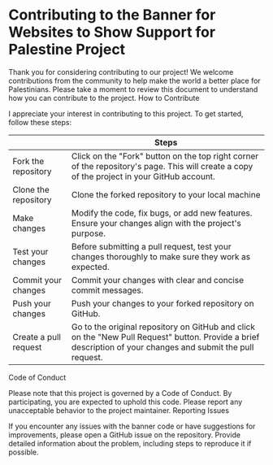 # Contributing to the Banner for Websites to Show Support for Palestine Project

Thank you for considering contributing to our project! We welcome contributions from the community to help make the world a better place for Palestinians. Please take a moment to review this document to understand how you can contribute to the project.
How to Contribute

I appreciate your interest in contributing to this project. To get started, follow these steps:

|                       | Steps                                                                                                                                                        |
| --------------------- | ------------------------------------------------------------------------------------------------------------------------------------------------------------ |
| Fork the repository   | Click on the "Fork" button on the top right corner of the repository's page. This will create a copy of the project in your GitHub account.                  |
| Clone the repository  | Clone the forked repository to your local machine                                                                                                            |
| Make changes          | Modify the code, fix bugs, or add new features. Ensure your changes align with the project's purpose.                                                        |
| Test your changes     | Before submitting a pull request, test your changes thoroughly to make sure they work as expected.                                                           |
| Commit your changes   | Commit your changes with clear and concise commit messages.                                                                                                  |
| Push your changes     | Push your changes to your forked repository on GitHub.                                                                                                       |
| Create a pull request | Go to the original repository on GitHub and click on the "New Pull Request" button. Provide a brief description of your changes and submit the pull request. |

Code of Conduct

Please note that this project is governed by a Code of Conduct. By participating, you are expected to uphold this code. Please report any unacceptable behavior to the project maintainer.
Reporting Issues

If you encounter any issues with the banner code or have suggestions for improvements, please open a GitHub issue on the repository. Provide detailed information about the problem, including steps to reproduce it if possible.
